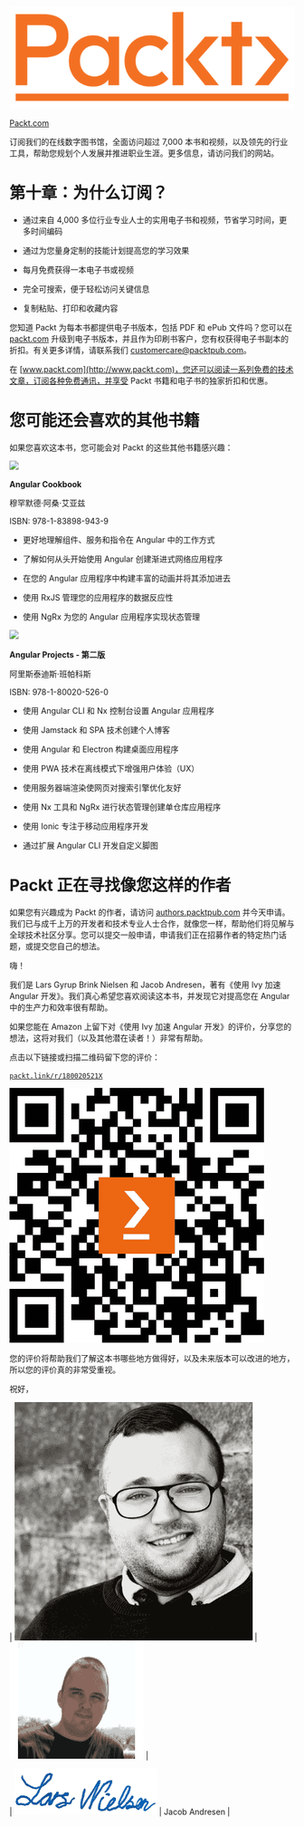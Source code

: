 ![](img/Packt_Logo.png)

[Packt.com](http://Packt.com)

订阅我们的在线数字图书馆，全面访问超过 7,000 本书和视频，以及领先的行业工具，帮助您规划个人发展并推进职业生涯。更多信息，请访问我们的网站。

# 第十章：为什么订阅？

+   通过来自 4,000 多位行业专业人士的实用电子书和视频，节省学习时间，更多时间编码

+   通过为您量身定制的技能计划提高您的学习效果

+   每月免费获得一本电子书或视频

+   完全可搜索，便于轻松访问关键信息

+   复制粘贴、打印和收藏内容

您知道 Packt 为每本书都提供电子书版本，包括 PDF 和 ePub 文件吗？您可以在 [packt.com](http://packt.com) 升级到电子书版本，并且作为印刷书客户，您有权获得电子书副本的折扣。有关更多详情，请联系我们 customercare@packtpub.com。

在 [www.packt.com](http://www.packt.com)，您还可以阅读一系列免费的技术文章，订阅各种免费通讯，并享受 Packt 书籍和电子书的独家折扣和优惠。

# 您可能还会喜欢的其他书籍

如果您喜欢这本书，您可能会对 Packt 的这些其他书籍感兴趣：

![](https://www.packtpub.com/product/angular-cookbook/9781838989439)

**Angular Cookbook**

穆罕默德·阿桑·艾亚兹

ISBN: 978-1-83898-943-9

+   更好地理解组件、服务和指令在 Angular 中的工作方式

+   了解如何从头开始使用 Angular 创建渐进式网络应用程序

+   在您的 Angular 应用程序中构建丰富的动画并将其添加进去

+   使用 RxJS 管理您的应用程序的数据反应性

+   使用 NgRx 为您的 Angular 应用程序实现状态管理

![](https://www.packtpub.com/product/angular-projects-second-edition/9781800205260)

**Angular Projects - 第二版**

阿里斯泰迪斯·班帕科斯

ISBN: 978-1-80020-526-0

+   使用 Angular CLI 和 Nx 控制台设置 Angular 应用程序

+   使用 Jamstack 和 SPA 技术创建个人博客

+   使用 Angular 和 Electron 构建桌面应用程序

+   使用 PWA 技术在离线模式下增强用户体验（UX）

+   使用服务器端渲染使网页对搜索引擎优化友好

+   使用 Nx 工具和 NgRx 进行状态管理创建单仓库应用程序

+   使用 Ionic 专注于移动应用程序开发

+   通过扩展 Angular CLI 开发自定义脚图

# Packt 正在寻找像您这样的作者

如果您有兴趣成为 Packt 的作者，请访问 [authors.packtpub.com](http://authors.packtpub.com) 并今天申请。我们已与成千上万的开发者和技术专业人士合作，就像您一样，帮助他们将见解与全球技术社区分享。您可以提交一般申请，申请我们正在招募作者的特定热门话题，或提交您自己的想法。

嗨！

我们是 Lars Gyrup Brink Nielsen 和 Jacob Andresen，著有《使用 Ivy 加速 Angular 开发》。我们真心希望您喜欢阅读这本书，并发现它对提高您在 Angular 中的生产力和效率很有帮助。

如果您能在 Amazon 上留下对《使用 Ivy 加速 Angular 开发》的评价，分享您的想法，这将对我们（以及其他潜在读者！）非常有帮助。

点击以下链接或扫描二维码留下您的评价：

[`packt.link/r/180020521X`](https://packt.link/r/180020521X)

![](img/B16295_QR.jpg)

您的评价将帮助我们了解这本书哪些地方做得好，以及未来版本可以改进的地方，所以您的评价真的非常受重视。

祝好，

| ![戴眼镜的人自动生成中等置信度的描述](img/Lars_Photo.jpg) | ![Jacob Andresen](img/Jacob_Photo.png) |

| ![包含 clipart 的图片自动生成的描述](img/Lars_Signature.png) | Jacob Andresen |

